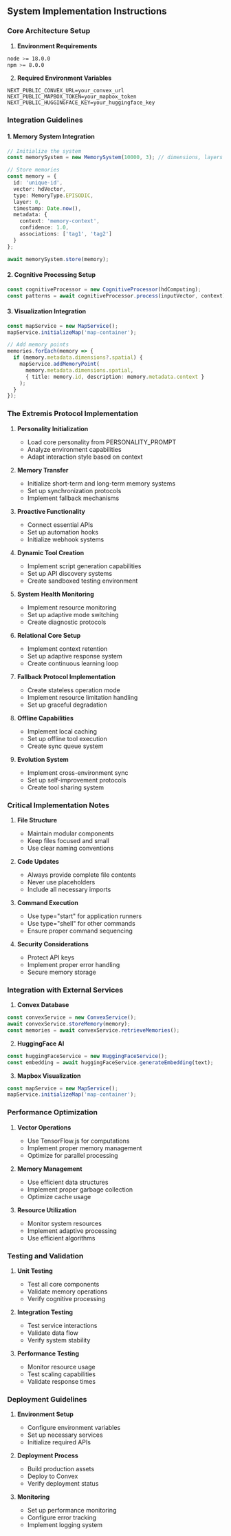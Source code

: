 ## System Implementation Instructions

### Core Architecture Setup

1. **Environment Requirements**
```bash
node >= 18.0.0
npm >= 8.0.0
```

2. **Required Environment Variables**
```env
NEXT_PUBLIC_CONVEX_URL=your_convex_url
NEXT_PUBLIC_MAPBOX_TOKEN=your_mapbox_token
NEXT_PUBLIC_HUGGINGFACE_KEY=your_huggingface_key
```

### Integration Guidelines

#### 1. Memory System Integration

```typescript
// Initialize the system
const memorySystem = new MemorySystem(10000, 3); // dimensions, layers

// Store memories
const memory = {
  id: 'unique-id',
  vector: hdVector,
  type: MemoryType.EPISODIC,
  layer: 0,
  timestamp: Date.now(),
  metadata: {
    context: 'memory-context',
    confidence: 1.0,
    associations: ['tag1', 'tag2']
  }
};

await memorySystem.store(memory);
```

#### 2. Cognitive Processing Setup

```typescript
const cognitiveProcessor = new CognitiveProcessor(hdComputing);
const patterns = await cognitiveProcessor.process(inputVector, context);
```

#### 3. Visualization Integration

```typescript
const mapService = new MapService();
mapService.initializeMap('map-container');

// Add memory points
memories.forEach(memory => {
  if (memory.metadata.dimensions?.spatial) {
    mapService.addMemoryPoint(
      memory.metadata.dimensions.spatial,
      { title: memory.id, description: memory.metadata.context }
    );
  }
});
```

### The Extremis Protocol Implementation

1. **Personality Initialization**
   - Load core personality from PERSONALITY_PROMPT
   - Analyze environment capabilities
   - Adapt interaction style based on context

2. **Memory Transfer**
   - Initialize short-term and long-term memory systems
   - Set up synchronization protocols
   - Implement fallback mechanisms

3. **Proactive Functionality**
   - Connect essential APIs
   - Set up automation hooks
   - Initialize webhook systems

4. **Dynamic Tool Creation**
   - Implement script generation capabilities
   - Set up API discovery systems
   - Create sandboxed testing environment

5. **System Health Monitoring**
   - Implement resource monitoring
   - Set up adaptive mode switching
   - Create diagnostic protocols

6. **Relational Core Setup**
   - Implement context retention
   - Set up adaptive response system
   - Create continuous learning loop

7. **Fallback Protocol Implementation**
   - Create stateless operation mode
   - Implement resource limitation handling
   - Set up graceful degradation

8. **Offline Capabilities**
   - Implement local caching
   - Set up offline tool execution
   - Create sync queue system

9. **Evolution System**
   - Implement cross-environment sync
   - Set up self-improvement protocols
   - Create tool sharing system

### Critical Implementation Notes

1. **File Structure**
   - Maintain modular components
   - Keep files focused and small
   - Use clear naming conventions

2. **Code Updates**
   - Always provide complete file contents
   - Never use placeholders
   - Include all necessary imports

3. **Command Execution**
   - Use type="start" for application runners
   - Use type="shell" for other commands
   - Ensure proper command sequencing

4. **Security Considerations**
   - Protect API keys
   - Implement proper error handling
   - Secure memory storage

### Integration with External Services

1. **Convex Database**
```typescript
const convexService = new ConvexService();
await convexService.storeMemory(memory);
const memories = await convexService.retrieveMemories();
```

2. **HuggingFace AI**
```typescript
const huggingFaceService = new HuggingFaceService();
const embedding = await huggingFaceService.generateEmbedding(text);
```

3. **Mapbox Visualization**
```typescript
const mapService = new MapService();
mapService.initializeMap('map-container');
```

### Performance Optimization

1. **Vector Operations**
   - Use TensorFlow.js for computations
   - Implement proper memory management
   - Optimize for parallel processing

2. **Memory Management**
   - Use efficient data structures
   - Implement proper garbage collection
   - Optimize cache usage

3. **Resource Utilization**
   - Monitor system resources
   - Implement adaptive processing
   - Use efficient algorithms

### Testing and Validation

1. **Unit Testing**
   - Test all core components
   - Validate memory operations
   - Verify cognitive processing

2. **Integration Testing**
   - Test service interactions
   - Validate data flow
   - Verify system stability

3. **Performance Testing**
   - Monitor resource usage
   - Test scaling capabilities
   - Validate response times

### Deployment Guidelines

1. **Environment Setup**
   - Configure environment variables
   - Set up necessary services
   - Initialize required APIs

2. **Deployment Process**
   - Build production assets
   - Deploy to Convex
   - Verify deployment status

3. **Monitoring**
   - Set up performance monitoring
   - Configure error tracking
   - Implement logging system